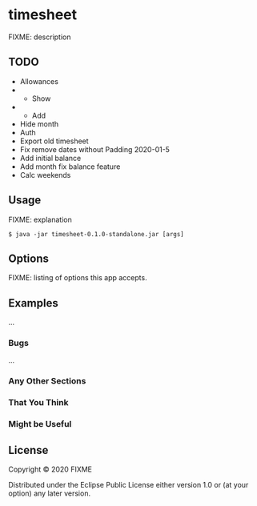 # timesheet

FIXME: description

## TODO

* Allowances
* * Show
* * Add
* Hide month
* Auth
* Export old timesheet
* Fix remove dates without Padding 2020-01-5
* Add initial balance
* Add month fix balance feature
* Calc weekends

## Usage

FIXME: explanation

    $ java -jar timesheet-0.1.0-standalone.jar [args]

## Options

FIXME: listing of options this app accepts.

## Examples

...

### Bugs

...

### Any Other Sections
### That You Think
### Might be Useful

## License

Copyright © 2020 FIXME

Distributed under the Eclipse Public License either version 1.0 or (at
your option) any later version.
